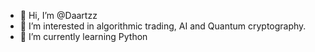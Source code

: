 - 👋 Hi, I’m @Daartzz
- 👀 I’m interested in algorithmic trading, AI and Quantum cryptography.
- 🌱 I’m currently learning Python
  

<!---
Daartzz/Daartzz is a ✨ special ✨ repository because its `README.md` (this file) appears on your GitHub profile.
You can click the Preview link to take a look at your changes.
--->
